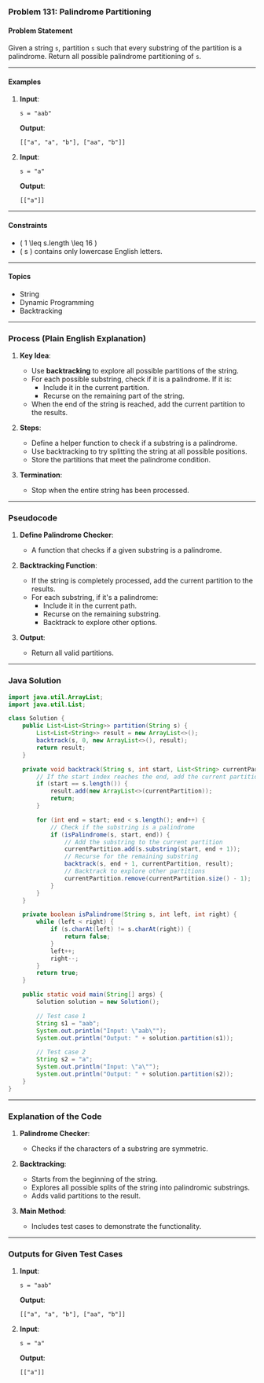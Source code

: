 ### Problem 131: Palindrome Partitioning

#### Problem Statement
Given a string `s`, partition `s` such that every substring of the partition is a palindrome. Return all possible palindrome partitioning of `s`.

---

#### Examples

1. **Input**:  
   ```
   s = "aab"
   ```
   **Output**:  
   ```
   [["a", "a", "b"], ["aa", "b"]]
   ```

2. **Input**:  
   ```
   s = "a"
   ```
   **Output**:  
   ```
   [["a"]]
   ```

---

#### Constraints

- \( 1 \leq s.length \leq 16 \)
- \( s \) contains only lowercase English letters.

---

#### Topics

- String
- Dynamic Programming
- Backtracking

---

### Process (Plain English Explanation)

1. **Key Idea**:
   - Use **backtracking** to explore all possible partitions of the string.
   - For each possible substring, check if it is a palindrome. If it is:
     - Include it in the current partition.
     - Recurse on the remaining part of the string.
   - When the end of the string is reached, add the current partition to the results.

2. **Steps**:
   - Define a helper function to check if a substring is a palindrome.
   - Use backtracking to try splitting the string at all possible positions.
   - Store the partitions that meet the palindrome condition.

3. **Termination**:
   - Stop when the entire string has been processed.

---

### Pseudocode

1. **Define Palindrome Checker**:
   - A function that checks if a given substring is a palindrome.

2. **Backtracking Function**:
   - If the string is completely processed, add the current partition to the results.
   - For each substring, if it's a palindrome:
     - Include it in the current path.
     - Recurse on the remaining substring.
     - Backtrack to explore other options.

3. **Output**:
   - Return all valid partitions.

---

### Java Solution

```java
import java.util.ArrayList;
import java.util.List;

class Solution {
    public List<List<String>> partition(String s) {
        List<List<String>> result = new ArrayList<>();
        backtrack(s, 0, new ArrayList<>(), result);
        return result;
    }

    private void backtrack(String s, int start, List<String> currentPartition, List<List<String>> result) {
        // If the start index reaches the end, add the current partition to the result
        if (start == s.length()) {
            result.add(new ArrayList<>(currentPartition));
            return;
        }

        for (int end = start; end < s.length(); end++) {
            // Check if the substring is a palindrome
            if (isPalindrome(s, start, end)) {
                // Add the substring to the current partition
                currentPartition.add(s.substring(start, end + 1));
                // Recurse for the remaining substring
                backtrack(s, end + 1, currentPartition, result);
                // Backtrack to explore other partitions
                currentPartition.remove(currentPartition.size() - 1);
            }
        }
    }

    private boolean isPalindrome(String s, int left, int right) {
        while (left < right) {
            if (s.charAt(left) != s.charAt(right)) {
                return false;
            }
            left++;
            right--;
        }
        return true;
    }

    public static void main(String[] args) {
        Solution solution = new Solution();

        // Test case 1
        String s1 = "aab";
        System.out.println("Input: \"aab\"");
        System.out.println("Output: " + solution.partition(s1));

        // Test case 2
        String s2 = "a";
        System.out.println("Input: \"a\"");
        System.out.println("Output: " + solution.partition(s2));
    }
}
```

---

### Explanation of the Code

1. **Palindrome Checker**:
   - Checks if the characters of a substring are symmetric.

2. **Backtracking**:
   - Starts from the beginning of the string.
   - Explores all possible splits of the string into palindromic substrings.
   - Adds valid partitions to the result.

3. **Main Method**:
   - Includes test cases to demonstrate the functionality.

---

### Outputs for Given Test Cases

1. **Input**:  
   ```
   s = "aab"
   ```
   **Output**:  
   ```
   [["a", "a", "b"], ["aa", "b"]]
   ```

2. **Input**:  
   ```
   s = "a"
   ```
   **Output**:  
   ```
   [["a"]]
   ```
